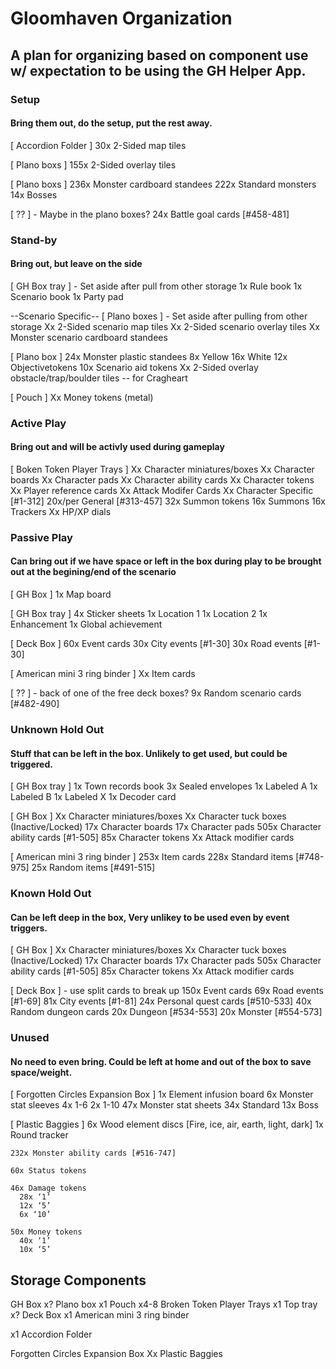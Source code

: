 # Gloomhaven Organization
## A plan for organizing based on component use w/ expectation to be using the GH Helper App.

### Setup
#### Bring them out, do the setup, put the rest away.

[ Accordion Folder ]
  30x 2-Sided map tiles

[ Plano boxs ]
  155x 2-Sided overlay tiles

[ Plano boxs ]
  236x Monster cardboard standees
    222x Standard monsters
    14x Bosses

[ ?? ] - Maybe in the plano boxes?
  24x Battle goal cards [#458-481]

### Stand-by
#### Bring out, but leave on the side

[ GH Box tray ] - Set aside after pull from other storage
  1x Rule book
  1x Scenario book
  1x Party pad

--Scenario Specific--
[ Plano boxes ] - Set aside after pulling from other storage
  Xx 2-Sided scenario map tiles
  Xx 2-Sided scenario overlay tiles
  Xx Monster scenario cardboard standees

[ Plano box ]
  24x Monster plastic standees
    8x Yellow
    16x White
  12x Objectivetokens
  10x Scenario aid tokens
  Xx 2-Sided overlay obstacle/trap/boulder tiles -- for Cragheart

[ Pouch ]
  Xx Money tokens (metal)

### Active Play
#### Bring out and will be activly used during gameplay

[ Boken Token Player Trays ]
  Xx Character miniatures/boxes
  Xx Character boards
  Xx Character pads
  Xx Character ability cards
  Xx Character tokens
  Xx Player reference cards
  Xx Attack Modifer Cards
    Xx Character Specific [#1-312]
    20x/per General [#313-457]
  32x Summon tokens
    16x Summons
    16x Trackers
  Xx HP/XP dials

### Passive Play
#### Can bring out if we have space or left in the box during play to be brought out at the begining/end of the scenario

[ GH Box ]
  1x Map board

[ GH Box tray ]
  4x Sticker sheets
    1x Location 1
    1x Location 2
    1x Enhancement
    1x Global achievement

[ Deck Box ]
  60x Event cards
    30x City events [#1-30]
    30x Road events [#1-30]


[ American mini 3 ring binder ]
  Xx Item cards

[ ?? ] - back of one of the free deck boxes?
  9x Random scenario cards [#482-490]

### Unknown Hold Out
#### Stuff that can be left in the box. Unlikely to get used, but could be triggered.

[ GH Box tray ]
  1x Town records book
  3x Sealed envelopes
    1x Labeled A
    1x Labeled B
    1x Labeled X
  1x Decoder card

[ GH Box ]
  Xx Character miniatures/boxes
  Xx Character tuck boxes (Inactive/Locked)
    17x Character boards
    17x Character pads
    505x Character ability cards [#1-505]
    85x Character tokens
    Xx Attack modifier cards

[ American mini 3 ring binder ]
  253x Item cards
    228x Standard items [#748-975]
    25x Random items [#491-515]

### Known Hold Out
#### Can be left deep in the box, Very unlikey to be used even by event triggers.

[ GH Box ]
  Xx Character miniatures/boxes
  Xx Character tuck boxes (Inactive/Locked)
    17x Character boards
    17x Character pads
    505x Character ability cards [#1-505]
    85x Character tokens
    Xx Attack modifier cards

[ Deck Box ] - use split cards to break up
  150x Event cards
    69x Road events [#1-69]
    81x City events [#1-81]
  24x Personal quest cards [#510-533]
  40x Random dungeon cards
    20x Dungeon [#534-553]
    20x Monster [#554-573]

### Unused
#### No need to even bring. Could be left at home and out of the box to save space/weight.

[ Forgotten Circles Expansion Box ]
  1x Element infusion board
  6x Monster stat sleeves
    4x 1-6
    2x 1-10
  47x Monster stat sheets
    34x Standard
    13x Boss

  [ Plastic Baggies ]
    6x Wood element discs [Fire, ice, air, earth, light, dark]
    1x Round tracker

    232x Monster ability cards [#516-747]

    60x Status tokens

    46x Damage tokens
      28x ‘1’
      12x ‘5’
      6x ‘10’

    50x Money tokens
      40x ‘1’
      10x ‘5’

## Storage Components

GH Box
  x? Plano box
  x1 Pouch
  x4-8 Broken Token Player Trays
  x1 Top tray
  x? Deck Box
  x1 American mini 3 ring binder

x1 Accordion Folder

Forgotten Circles Expansion Box
  Xx Plastic Baggies
